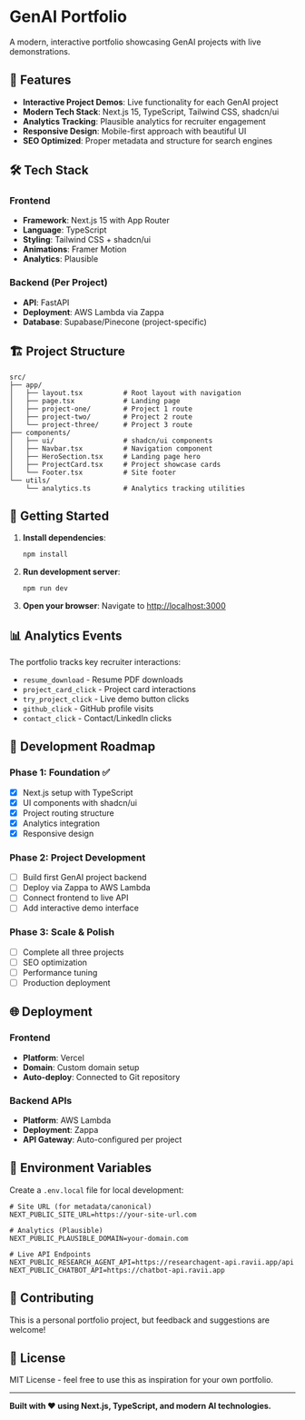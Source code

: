 # GenAI Portfolio

A modern, interactive portfolio showcasing GenAI projects with live demonstrations.

## 🚀 Features

- **Interactive Project Demos**: Live functionality for each GenAI project
- **Modern Tech Stack**: Next.js 15, TypeScript, Tailwind CSS, shadcn/ui
- **Analytics Tracking**: Plausible analytics for recruiter engagement
- **Responsive Design**: Mobile-first approach with beautiful UI
- **SEO Optimized**: Proper metadata and structure for search engines

## 🛠️ Tech Stack

### Frontend
- **Framework**: Next.js 15 with App Router
- **Language**: TypeScript
- **Styling**: Tailwind CSS + shadcn/ui
- **Animations**: Framer Motion
- **Analytics**: Plausible

### Backend (Per Project)
- **API**: FastAPI
- **Deployment**: AWS Lambda via Zappa
- **Database**: Supabase/Pinecone (project-specific)

## 🏗️ Project Structure

```
src/
├── app/
│   ├── layout.tsx          # Root layout with navigation
│   ├── page.tsx            # Landing page
│   ├── project-one/        # Project 1 route
│   ├── project-two/        # Project 2 route
│   └── project-three/      # Project 3 route
├── components/
│   ├── ui/                 # shadcn/ui components
│   ├── Navbar.tsx          # Navigation component
│   ├── HeroSection.tsx     # Landing page hero
│   ├── ProjectCard.tsx     # Project showcase cards
│   └── Footer.tsx          # Site footer
└── utils/
    └── analytics.ts        # Analytics tracking utilities
```

## 🚀 Getting Started

1. **Install dependencies**:
   ```bash
   npm install
   ```

2. **Run development server**:
   ```bash
   npm run dev
   ```

3. **Open your browser**:
   Navigate to [http://localhost:3000](http://localhost:3000)

## 📊 Analytics Events

The portfolio tracks key recruiter interactions:

- `resume_download` - Resume PDF downloads
- `project_card_click` - Project card interactions
- `try_project_click` - Live demo button clicks
- `github_click` - GitHub profile visits
- `contact_click` - Contact/LinkedIn clicks

## 🎯 Development Roadmap

### Phase 1: Foundation ✅
- [x] Next.js setup with TypeScript
- [x] UI components with shadcn/ui
- [x] Project routing structure
- [x] Analytics integration
- [x] Responsive design

### Phase 2: Project Development
- [ ] Build first GenAI project backend
- [ ] Deploy via Zappa to AWS Lambda  
- [ ] Connect frontend to live API
- [ ] Add interactive demo interface

### Phase 3: Scale & Polish
- [ ] Complete all three projects
- [ ] SEO optimization
- [ ] Performance tuning
- [ ] Production deployment

## 🌐 Deployment

### Frontend
- **Platform**: Vercel
- **Domain**: Custom domain setup
- **Auto-deploy**: Connected to Git repository

### Backend APIs
- **Platform**: AWS Lambda
- **Deployment**: Zappa
- **API Gateway**: Auto-configured per project

## 📝 Environment Variables

Create a `.env.local` file for local development:

```env
# Site URL (for metadata/canonical)
NEXT_PUBLIC_SITE_URL=https://your-site-url.com

# Analytics (Plausible)
NEXT_PUBLIC_PLAUSIBLE_DOMAIN=your-domain.com

# Live API Endpoints
NEXT_PUBLIC_RESEARCH_AGENT_API=https://researchagent-api.ravii.app/api
NEXT_PUBLIC_CHATBOT_API=https://chatbot-api.ravii.app
```

## 🤝 Contributing

This is a personal portfolio project, but feedback and suggestions are welcome!

## 📄 License

MIT License - feel free to use this as inspiration for your own portfolio.

---

**Built with ❤️ using Next.js, TypeScript, and modern AI technologies.**
